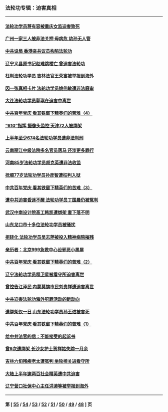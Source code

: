 ### 法轮功专辑：迫害真相
---
#### [法轮功学员蒋有容被重庆女监迫害致死](../../pages/nf4379/n13076179.md?07090430) 
#### [广州一家三人被非法关押 母病危 幼孙无人管](../../pages/nf4379/n13076082.md?07090430) 
#### [中共设局 香港亲共议员构陷法轮功](../../pages/nf4379/n13074601.md?07090430) 
#### [辽宁义县原书记赵难跳楼亡 曾迫害法轮功](../../pages/nf4379/n13074283.md?07090430) 
#### [枉判法轮功学员 吉林法官王荣富被举报到海外](../../pages/nf4379/n13073687.md?07090430) 
#### [因一张真相卡片 法轮功学员姚伟敏遭非法庭审](../../pages/nf4379/n13072119.md?07090430) 
#### [大连法轮功学员郭琪在迫害中离世](../../pages/nf4379/n13068800.md?07090430) 
#### [中共百年党庆 看其铁窗下精英们的苦难（4）](../../pages/nf4379/n13071329.md?07090430) 
#### [“610”指挥 摄像头监控 天津72人被绑架](../../pages/nf4379/n13069798.md?07090430) 
#### [上半年至少674名法轮功学员遭非法判刑](../../pages/nf4379/n13069232.md?07090430) 
#### [云南丽江中级法院多名官员落马 还涉更多罪行](../../pages/nf4379/n13066824.md?07090430) 
#### [河南85岁法轮功学员胡克英遭非法收监](../../pages/nf4379/n13056270.md?07090430) 
#### [抚顺77岁法轮功学员孙彦智遭枉判入狱](../../pages/nf4379/n13066556.md?07090430) 
#### [中共百年党庆 看其铁窗下精英们的苦难（3）](../../pages/nf4379/n13065400.md?07090430) 
#### [遭中共迫害昏迷不醒 法轮功学员丁国晨仍被冤判](../../pages/nf4379/n13065106.md?07090430) 
#### [武汉中南设计院高工韩凯遭绑架 妻下落不明](../../pages/nf4379/n13064124.md?07090430) 
#### [山东龙口市十多位法轮功学员被骚扰](../../pages/nf4379/n13061296.md?07090430) 
#### [拒转化 法轮功学员吴志萍被投入精神病院摧残](../../pages/nf4379/n13061005.md?07090430) 
#### [亲历者：北京999急救中心设邪恶小黑屋](../../pages/nf4379/n13061303.md?07090430) 
#### [中共百年党庆 看其铁窗下精英们的苦难（2）](../../pages/nf4379/n13060332.md?07090430) 
#### [辽宁法轮功学员程卫星被看守所迫害离世](../../pages/nf4379/n13058554.md?07090430) 
#### [曾控告江泽民 内蒙莫旗市民刘贵祥遭迫害离世](../../pages/nf4379/n13058000.md?07090430) 
#### [中共迫害法轮功海外犯罪活动的新动向](../../pages/nf4379/n13058786.md?07090430) 
#### [遭绑架仅一日 山东法轮功学员孙丕进被害死](../../pages/nf4379/n13055727.md?07090430) 
#### [中共百年党庆 看其铁窗下精英们的苦难（1）](../../pages/nf4379/n13053788.md?07090430) 
#### [给中共法官的信：不能接受的起诉书](../../pages/nf4379/n13054073.md?07090430) 
#### [曾9次遭绑架 长沙女护士贺祥姑失踪一月余](../../pages/nf4379/n13053392.md?07090430) 
#### [吉林六旬残疾老太遭冤判 坐轮椅关进看守所](../../pages/nf4379/n13050836.md?07090430) 
#### [大陆上半年逾两百社会精英遭中共迫害](../../pages/nf4379/n13044485.md?07090430) 
#### [辽宁营口社保中心主任洪涛等被举报到海外](../../pages/nf4379/n13045220.md?07090430) 

---
#### 第 [ [55](./55.md?07090430) / [54](./54.md?07090430) / [53](./53.md?07090430) / [52](./52.md?07090430) / [51](./51.md?07090430) / [50](./50.md?07090430) / [49](./49.md?07090430) / [48](./48.md?07090430) ] 页
